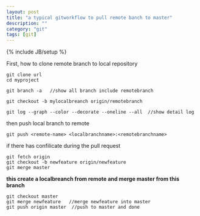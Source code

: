 ```yaml
---
layout: post
title: "a typical gitworkflow to pull remote banch to master"
description: ""
category: "git"
tags: [git]
---
```

{% include JB/setup %}


First, how to clone remote branch to local repository

```
git clone url
cd myproject

git branch -a   //show all branch include remotebranch

git checkout -b mylocalbreanch origin/remotebranch

```

```
git log --graph --color --decorate --oneline --all  //show detail log

```

then push local branch to remote

```
git push <remote-name> <localbranchname>:<remotebranchname>

```

if there has confilicate during the pull request

```
git fetch origin
git checkout -b newfeature origin/newfeature
git merge master

```

**this create a localbreanch from remote and merge master from this branch**

```
git checkout master 
git merge newfeature   //merge newfeature into master
git push origin master  //push to master and done
```